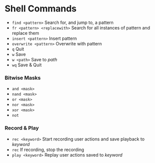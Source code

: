# Shell Commands
- `find <pattern>` Search for, and jump to, a pattern
- `fr <pattern> <replacewith>` Search for all instances of pattern and replace them
- `insert <pattern>` Insert pattern
- `overwrite <pattern>` Overwrite with pattern
- `q` Quit
- `w` Save
- `w <path>` Save to *path*
- `wq` Save & Quit

### Bitwise Masks
- `and <mask>`
- `nand <mask>`
- `or <mask>`
- `nor <mask>`
- `xor <mask>`
- `not`

### Record & Play
- `rec <keyword>` Start recording user actions and save playback to *keyword*
- `rec` If recording, stop the recording
- `play <keyword>` Replay user actions saved to *keyword*

